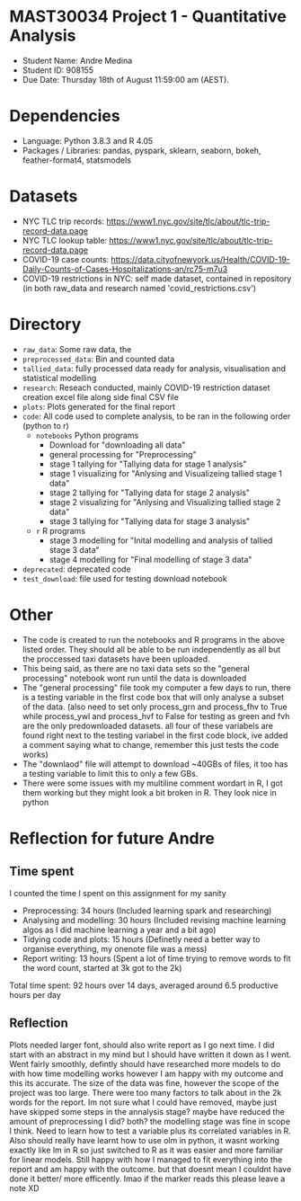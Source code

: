 # MAST30034 Project 1 - Quantitative Analysis
- Student Name: Andre Medina
- Student ID: 908155
- Due Date: Thursday 18th of August 11:59:00 am (AEST).

# Dependencies
- Language: Python 3.8.3 and R 4.05
- Packages / Libraries: pandas, pyspark, sklearn, seaborn, bokeh, feather-format4, statsmodels

# Datasets
- NYC TLC trip records: https://www1.nyc.gov/site/tlc/about/tlc-trip-record-data.page
- NYC TLC lookup table: https://www1.nyc.gov/site/tlc/about/tlc-trip-record-data.page
- COVID-19 case counts:  https://data.cityofnewyork.us/Health/COVID-19-Daily-Counts-of-Cases-Hospitalizations-an/rc75-m7u3
- COVID-19 restrictions in NYC: self made dataset, contained in repository (in both raw_data and research named 'covid_restrictions.csv')

# Directory
- `raw_data`: Some raw data, the
- `preprocessed_data`: Bin and counted data
- `tallied_data`: fully processed data ready for analysis, visualisation and statistical modelling
- `research`: Reseach conducted, mainly COVID-19 restriction dataset creation excel file along side final CSV file
- `plots`: Plots generated for the final report
- `code`: All code used to complete analysis, to be ran in the following order (python to r)
    - `notebooks` Python programs
        - Download for "downloading all data"
        - general processing for "Preprocessing"
        - stage 1 tallying for "Tallying data for stage 1 analysis"
        - stage 1 visualizing for "Anlysing and Visualizeing tallied stage 1 data"
        - stage 2 tallying for "Tallying data for stage 2 analysis"
        - stage 2 visualizing for "Anlysing and Visualizing tallied stage 2 data"
        - stage 3 tallying for "Tallying data for stage 3 analysis"
    - `r` R programs
        - stage 3 modelling for "Inital modelling and analysis of tallied stage 3 data"
        - stage 4 modelling for "Final modelling of stage 3 data"        
- `deprecated`: deprecated code
- `test_download`: file used for testing download notebook

# Other
- The code is created to run the notebooks and R programs in the above listed order. They should all be able to be run independently as all but the proccessed taxi datasets have been uploaded. 
- This being said, as there are no taxi data sets so the "general processing" notebook wont run until the data is downloaded
- The "general processing" file took my computer a few days to run, there is a testing variable in the first code box that will only analyse a subset of the data. (also need to set only process_grn and process_fhv to True while process_ywl and process_hvf to False for testing as green and fvh are the only predownloaded datasets. all four of these variabels are found right next to the testing variabel in the first code block, ive added a comment saying what to change, remember this just tests the code works)
- The "downlaod" file will attempt to download ~40GBs of files, it too has a testing variable to limit this to only a few GBs.
- There were some issues with my multiline comment wordart in R, I got them working but they might look a bit broken in R. They look nice in python



# Reflection for future Andre
## Time spent
I counted the time I spent on this assignment for my sanity
- Preprocessing: 34 hours (Included learning spark and researching)
- Analysing and modelling: 30 hours (Included revising machine learning algos as I did machine learning a year and a bit ago)
- Tidying code and plots: 15 hours (Definetly need a better way to organise everything, my onenote file was a mess)
- Report writing: 13 hours (Spent a lot of time trying to remove words to fit the word count, started at 3k got to the 2k)

Total time spent: 92 hours over 14 days, averaged around 6.5 productive hours per day
## Reflection
Plots needed larger font, should also write report as I go next time. I did start with an abstract in my mind but I should have written it down as I went. Went fairly smoothly, defintly should have researched more models to do with how time modelling works however I am happy with my outcome and this its accurate. The size of the data was fine, however the scope of the project was too large. There were too many factors to talk about in the 2k words for the report. Im not sure what I could have removed, maybe just have skipped some steps in the annalysis stage? maybe have reduced the amount of preprocessing I did? both? the modelling stage was fine in scope I think. Need to learn how to test a variable plus its correlated variables in R. Also should really have learnt how to use olm in python, it wasnt working exactly like lm in R so just switched to R as it was easier and more familiar for linear models. Still happy with how I managed to fit everything into the report and am happy with the outcome. but that doesnt mean I couldnt have done it better/ more efficently. lmao if the marker reads this please leave a note XD

